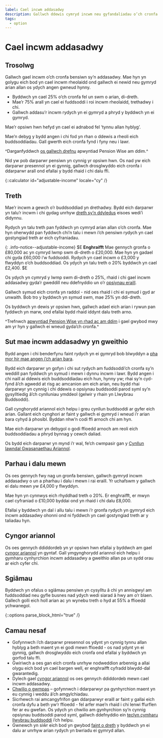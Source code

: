 ```yaml
---
label: Cael incwm addasadwy
description: Gallwch ddewis cymryd incwm neu gyfandaliadau o’ch cronfa bensiwn, trwy ddefnyddio trefniant tynnu allan hyblyg. Trefnwch apwyntiad Pension Wise heddiw.
tags:
  - option
---
```


# Cael incwm addasadwy

## Trosolwg

Gallwch gael incwm o’ch cronfa bensiwn sy’n addasadwy. Mae hyn yn golygu eich bod yn cael incwm rheolaidd ond gallwch ei newid neu gymryd arian allan os ydych angen gwneud hynny.

- Byddwch yn cael 25% o’ch cronfa fel un swm o arian, di-dreth.
- Mae’r 75% arall yn cael ei fuddsoddi i roi incwm rheolaidd, trethadwy i chi.
- Gallwch addasu’r incwm rydych yn ei gymryd a phryd y byddwch yn ei gymryd.

Mae’r opsiwn hwn hefyd yn cael ei adnabod fel ‘tynnu allan hyblyg’.

Mae’n debyg y bydd angen i chi fod yn rhan o ddewis a rheoli eich buddsoddiadau. Gall gwerth eich cronfa fynd i fyny neu i lawr.

^Darganfyddwch [os gallwch drefnu](/cy/pension-type-tool) apwyntiad Pension Wise am ddim.^

Nid yw pob darparwr pensiwn yn cynnig yr opsiwn hwn. Os nad yw eich darparwr presennol yn ei gynnig, gallwch drosglwyddo eich cronfa i ddarparwr arall ond efallai y bydd rhaid i chi dalu ffi.

{::calculator id="adjustable-income" locale="cy" /}

## Treth

Mae’r incwm a gewch o’r buddsoddiad yn drethadwy. Bydd eich darparwr yn talu’r incwm i chi gydag unrhyw [dreth sy’n ddyledus](/cy/tax) eisoes wedi’i didynnu.

Rydych yn talu treth pan fyddwch yn cymryd arian allan o’ch cronfa. Mae hyn oherwydd pan fyddwch chi’n talu i mewn i’ch pensiwn rydych yn cael gostyngiad treth ar eich cyfraniadau.

{: .info-notice--adjustable-income}
$E
**Enghraifft**
Mae gennych gronfa o £80,000 ac yn cymryd lwmp swm di-dreth o £20,000. Mae hyn yn gadael chi gyda £60,000 i’w fuddsoddi. Rydych yn cael incwm o £3,000 y flwyddyn o’ch buddsoddiad. Os ydych yn talu treth o 20% byddwch yn cael £2,400.
$E

Os ydych yn cymryd y lwmp swm di-dreth o 25%, rhaid i chi gael incwm addasadwy gyda’r gweddill neu ddefnyddio un o’r [opsiynau eraill](/cy/pension-pot-options).

Gallwch symud eich cronfa yn raddol - nid oes rhaid i chi ei symud i gyd ar unwaith. Bob tro y byddwch yn symud swm, mae 25% yn ddi-dreth.

Os byddwch yn dewis yr opsiwn hwn, gallwch adael eich arian i rywun pan fyddwch yn marw, ond efallai bydd rhaid iddynt dalu treth arno.

^Trefnwch [apwyntiad Pension Wise yn rhad ac am ddim](/cy/appointments?icn=book-appointment&amp;ici=bottom-adjustable-income) i gael gwybod mwy am yr hyn y gallwch ei wneud gyda’ch cronfa.^

## Sut mae incwm addasadwy yn gweithio

Bydd angen i chi benderfynu faint rydych yn ei gymryd bob blwyddyn a [pha mor hir mae angen i’ch arian bara](/cy/making-money-last).

Bydd eich darparwr yn gofyn i chi sut rydych am fuddsoddi’ch cronfa sy’n weddill pan fyddwch yn symud i mewn i dynnu incwm i lawr. Bydd angen i chi naill ai ddewis eich buddsoddiadau eich hun, hynny yw; rhai sy’n cyd-fynd â’ch agwedd at risg ac amcanion am eich arian, neu bydd rhai darparwyr yn cynnig i chi ddewis o opsiynau buddsoddi parod syml sy’n gysylltiedig â’ch cynlluniau ymddeol (gelwir y rhain yn Llwybrau Buddsoddi).

Gall cynghorydd ariannol eich helpu i greu cynllun buddsoddi ar gyfer eich arian. Gallant eich cynghori ar faint y gallwch ei gymryd i wneud i’r arian bara cyhyd â phosibl. Byddan nhw’n codi ffi arnoch chi am hyn.

Mae eich darparwr yn debygol o godi ffioedd arnoch am reoli eich buddsoddiadau a phryd bynnag y cewch daliad.

Os bydd eich darparwr yn mynd i’r wal, fe’ch cwmpasir gan y [Cynllun Iawndal Gwasanaethau Ariannol](/cy/protection).

## Parhau i dalu mewn

Os oes gennych fwy nag un gronfa bensiwn, gallwch gymryd incwm addasadwy o un a pharhau i dalu i mewn i rai eraill. Yr uchafswm y gallwch ei dalu mewn yw £4,000 y flwyddyn.

Mae hyn yn cynnwys eich rhyddhad treth o 20%. Er enghraifft, er mwyn cael cyfraniad o £10,000 byddai ond yn rhaid i chi dalu £8,000.

Efallai y byddwch yn dal i allu talu i mewn i’r gronfa rydych yn gymryd eich incwm addasadwy ohonni ond ni fyddwch yn cael gostyngiad treth ar y taliadau hyn.

## Cyngor ariannol

Os oes gennych ddiddordeb yn yr opsiwn hwn efallai y byddwch am gael [cyngor ariannol](/cy/financial-advice) yn gyntaf. Gall ymgynghorydd ariannol eich helpu i gymharu cynhyrchion incwm addasadwy a gweithio allan pa un sydd orau ar eich cyfer chi.

## Sgiâmau

Byddwch yn ofalus o sgiâmau pensiwn yn cysylltu â chi yn annisgwyl am fuddsoddiad neu gyfle busnes nad ydych wedi siarad â hwy am o’r blaen. Gallech golli eich holl arian ac yn wynebu treth o hyd at 55% a ffioedd ychwanegol.

{::options parse_block_html="true" /}
<div class="next-steps next-steps--adjustable-income">

## Camau nesaf

- Gofynnwch i’ch darparwr presennol os ydynt yn cynnig tynnu allan hyblyg a beth maent yn ei godi mewn ffioedd - os nad ydynt yn ei gynnig, gallwch drosglwyddo eich cronfa ond efallai y byddwch yn gorfod talu ffi.
- Gwiriwch a oes gan eich cronfa unrhyw nodweddion arbennig a allai olygu eich bod yn cael bargen well, er enghraifft cyfradd blwydd-dal gwarantedig.
- Dylech gael [cyngor ariannol](/cy/financial-advice) os oes gennych ddiddordeb mewn cael incwm addasadwy.
- [Chwilio o gwmpas](/cy/shop-around) – gofynnwch i ddarparwyr pa gynhyrchion maent yn eu cynnig i weddu â’ch amgylchiadau.
- Sicrhewch rai amcangyfrifon gan ddarparwyr eraill ar faint y gallai eich cronfa dyfu a beth yw’r ffioedd - fel arfer mae’n rhaid i chi lenwi ffurflen fer ar eu gwefan. Os ydych yn chwilio am gynhyrchion sy’n cynnig opsiynau buddsoddi parod syml, gallwch ddefnyddio ein [teclyn cymharu llwybrau buddsoddi](https://www.moneyadviceservice.org.uk/cy/tools/drawdown-investment-pathways) i’ch helpu.
- Gwnewch yn siŵr eich bod yn gwybod [faint o dreth](/cy/tax) y byddwch yn ei dalu ar unrhyw arian rydych yn bwriadu ei gymryd allan.

</div>
